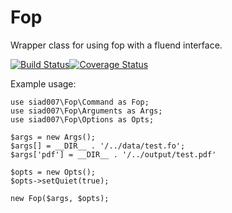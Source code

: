 Fop
===

Wrapper class for using fop with a fluend interface.

[![Build Status](https://travis-ci.org/siad007/Fop.png?branch=master)](https://travis-ci.org/siad007/Fop)[![Coverage Status](https://coveralls.io/repos/siad007/Fop/badge.png?branch=master)](https://coveralls.io/r/siad007/Fop?branch=master)

Example usage:
```
use siad007\Fop\Command as Fop;
use siad007\Fop\Arguments as Args;
use siad007\Fop\Options as Opts;

$args = new Args();
$args[] = __DIR__ . '/../data/test.fo';
$args['pdf'] = __DIR__ . '/../output/test.pdf'

$opts = new Opts();
$opts->setQuiet(true);

new Fop($args, $opts);
```
